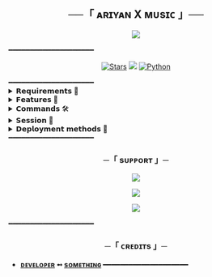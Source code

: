 
 <h2 align="center">   
    ──「 ᴀʀɪʏᴀɴ X ᴍᴜsɪᴄ 」──  
   </h2>  
 <p align="center"><a href="https://t.me/prince_ariyan_143"><img src="https://te.legra.ph/file/f2ce8473706da8aa1edb3.jpg"></a></p>
 </p> ━━━━━━━━━━━━━━━━━━━━ 
 <p align="center"> 
 <a href="https://github.com//DarkxMusic/stargazers"><img src="https://img.shields.io/github/stars/Prince-ariyan-143/DarkxMusic?color=black&logo=github&logoColor=black&style=for-the-badge" alt="Stars" /></a> <a href="https://github.com/Prince-ariyan-143/DarkxMusic/network/members"> <img src="https://img.shields.io/github/forks/Prince-ariyan-143/DarkxMusic?color=black&logo=github&logoColor=black&style=for-the-badge" /></a> 
 <a href="https://www.python.org/"> <img src="https://img.shields.io/badge/Written%20in-Python-skyblue?style=for-the-badge&logo=python" alt="Python" /> </a> 
 </p> 
 ━━━━━━━━━━━━━━━━━━━━
 <details> 
 <summary> 𝗥𝗲𝗾𝘂𝗶𝗿𝗲𝗺𝗲𝗻𝘁𝘀 📝</summary> 

 - FFmpeg 
 - NodeJS [nodesource.com](https://nodesource.com/) 
 - Python 3.7 or higher 
 - [PyTgCalls](https://github.com/pytgcalls/pytgcalls) 
 </details> 
 <details> 
 <summary> 𝗙𝗲𝗮𝘁𝘂𝗿𝗲𝘀 🔮</summary> 

 - Yt-dL Fix 
 - Updated Plug-in 
 - Super Fast Bot 
 - No Lag Hang 
 - Fast Download Song From Server 
 - Program Updated 
 - Smooth Player 
 </details> 
 <details> 
 <summary> 𝗖𝗼𝗺𝗺𝗮𝗻𝗱𝘀 🛠</summary>
  
 - `/play <song name>` - play song you requested 
 - `/song <song name>` - download songs you want quickly 
 - `/ping` - Bot Online or Offine 

  #### Admins Only 👷‍♂️ 

- `/pause` - pause song play 
 - `/resume` - resume song play 
 - `/skip` - play next song 
 - `/end` - stop music play 
 </details> 

<details>
<summary>𝗦𝗲𝘀𝘀𝗶𝗼𝗻 🥀</summary>

- 🧪 Get `SESSION_NAME` variable: 
  - [``Pyrogram Session``](https://telegram.me/ARIYAN_STRING_BOT)
 </details>
 
 <details>
<summary> 
𝗗𝗲𝗽𝗹𝗼𝘆𝗺𝗲𝗻𝘁 𝗺𝗲𝘁𝗵𝗼𝗱𝘀 🚀
</summary> 


 ## ᴅᴇᴘʟᴏʏ ᴛᴏ ʜᴇʀᴏᴋᴜ 🚀 

 <p align="center"><a href="https://heroku.com/deploy?template=https://github.com/ariyanX/rajeshkashiya1508"> <img src="https://img.shields.io/badge/Deploy%20To%20Heroku-orange?style=for-the-badge&logo=heroku" width="200" height="35.45"/></a></p> 

 The easiest way to host this bot, Deploy on Heroku, Change the app country to Europe (it will help to make the bot more stable). 

 ## ᴅᴇᴩʟᴏʏ ᴏɴ ᴏᴋᴛᴇᴛᴏ 

 <p align="center"><a href="https://cloud.okteto.com/deploy?repository=https://github.com/Prince-ariyan-143/DarkxMusic"><img src="https://img.shields.io/badge/Deploy%20To%20Okteto-informational?style=for-the-badge&logo=Okteto" width="200" height="35.45"/></a></p> 

 The second easiest way to host this bot, Deploy on Okteto Cloud 
 ## ᴅᴇᴘʟᴏʏ ᴏɴ ᴠᴘꜱ ꜱᴇʀᴠᴇʀ 📡
   ```sh 
 sudo apt update && apt upgrade -y 
 sudo apt install git curl python3-pip ffmpeg -y 
 pip3 install -U pip 
 Curl -sL https://deb.nodesource.com/setup_16.x | bash - 
 sudo apt-get install -y nodejs 
 npm i -g npm 
 git clone https://github.com/Prince-ariyan-143/DarkxMusic # Clone your repo. 
 cd DarkxMusic
 pip3 install -U -r requirements.txt 
 cp example.env .env #Use vim to edit ENVs 
 vim .env #Fill up your ENVs ( Steps press i to enter in insert mode then edit the file. Press Esc to exit the editing mode then type :wq! and press Enter key to save the file.) 
 python3 main.py # Run the bot 

 ``` 

 <a href="https://www.youtube.com/watch?v=dQw4w9WgXcQ"><img src="https://user-images.githubusercontent.com/73097560/115834477-dbab4500-a447-11eb-908a-139a6edaec5c.gif"></a> 

 </p> 

 </details>
━━━━━━━━━━━━━━━━━━━━ 

   <h3 align="center"> 
     ─「 sᴜᴩᴩᴏʀᴛ 」─ 
 </h3> 

  <p align="center"> 
 <a href="https://t.me/ariyan_discus"><img src="https://img.shields.io/badge/-Support%20Group-blue.svg?style=for-the-badge&logo=Telegram"></a> 
 </p> 
 <p align="center"> 
 <a href="https://telegram.me/ariyan_server"><img src="https://img.shields.io/badge/-Support%20Channel-blue.svg?style=for-the-badge&logo=Telegram"></a> 
 </p> 
 <p align="center"> 
 <a href="https://telegram.me/Prince_ariyan_143"><img src="https://img.shields.io/badge/-Developer-blue.svg?style=for-the-badge&logo=Telegram"></a> 
 </p> 
━━━━━━━━━━━━━━━━━━━━
    <h3 align="center"> 
   ─「 ᴄʀᴇᴅɪᴛs 」─ 
 </h3> 

 - <b>[ᴅᴇᴠᴇʟᴏᴘᴇʀ](https://github.com/Prince-ariyan-143)  ➻  [sᴏᴍᴇᴛʜɪɴɢ](https://github.com/Prince-ariyan-143/DarkxMusic) </b> 
━━━━━━━━━━━━━━━━━━━━

